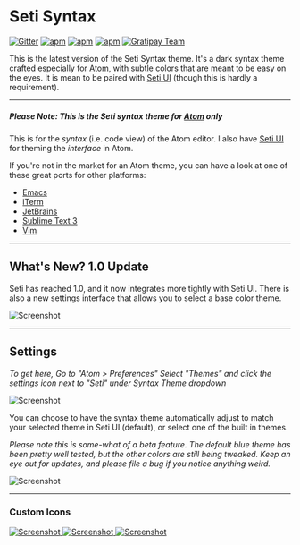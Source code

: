 # Seti Syntax


[![Gitter](https://img.shields.io/gitter/room/nwjs/nw.js.svg?style=flat-square)](https://gitter.im/jesseweed/seti-syntax) [![apm](https://img.shields.io/apm/dm/vim-mode.svg?style=flat-square)](https://atom.io/themes/seti-syntax) [![apm](https://img.shields.io/apm/v/vim-mode.svg?style=flat-square)](https://atom.io/themes/seti-syntax) [![apm](https://img.shields.io/apm/l/vim-mode.svg?style=flat-square)](https://atom.io/themes/seti-syntax) [![Gratipay Team](https://img.shields.io/gratipay/team/atom-seti-ui.svg?style=flat-square)](https://gratipay.com/Atom-Seti-UI/)


This is the latest version of the Seti Syntax theme. It's a dark syntax theme crafted especially for [Atom](http://atom.io), with subtle colors that are meant to be easy on the eyes. It is mean to be paired with [Seti UI](https://atom.io/themes/seti-ui) (though this is hardly a requirement).


-----

##### **Please Note:** This is the Seti syntax theme for [Atom](http://atom.io) only

This is for the _syntax_ (i.e. code view) of the Atom editor. I also have [Seti UI](https://atom.io/themes/seti-ui) for theming the _interface_ in Atom.

If you're not in the market for an Atom theme, you can have a look at one of these great ports for other platforms:

+ [Emacs](https://github.com/caisah/seti-theme)
+ [iTerm](https://github.com/willmanduffy/seti-iterm)
+ [JetBrains](https://github.com/zchee/Seti_JetBrains)
+ [Sublime Text 3](https://packagecontrol.io/packages/Seti_UI)
+ [Vim](https://github.com/trusktr/seti.vim)

-----

## What's New? 1.0 Update
Seti has reached 1.0, and it now integrates more tightly with Seti UI. There is also a new settings interface that allows you to select a base color theme.

![Screenshot](https://github.com/jesseweed/seti-syntax/raw/1.0-beta/screenshot.png)

-----

## Settings
_To get here, Go to "Atom > Preferences" Select "Themes"  and click the settings icon next to "Seti" under Syntax Theme dropdown_

![Screenshot](https://github.com/jesseweed/seti-syntax/raw/1.0-beta/screenshot-settings.png)

You can choose to have the syntax theme automatically adjust to match your selected theme in Seti UI (default), or select one of the built in themes.

_Please note this is some-what of a beta feature. The default blue theme has been pretty well tested, but the other colors are still being tweaked. Keep an eye out for updates, and please file a bug if you notice anything weird._

![Screenshot](https://github.com/jesseweed/seti-syntax/raw/1.0-beta/screenshot-colors.png)

-----

### Custom Icons
[ ![Screenshot](https://github.com/jesseweed/seti-syntax/raw/1.0-beta/_icons/circular/circular-128x128.png) ](_icons/circular/)
[ ![Screenshot](https://github.com/jesseweed/seti-syntax/raw/1.0-beta/_icons/rounded/rounded-128x128.png) ](_icons/rounded/)
[ ![Screenshot](https://github.com/jesseweed/seti-syntax/raw/1.0-beta/_icons/squared/squared-128x128.png) ](_icons/squared/)
